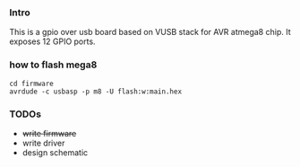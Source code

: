 ### Intro

This is a gpio over usb board based on VUSB stack for AVR atmega8 chip. It exposes 12 GPIO ports.

### how to flash mega8
`cd firmware`  
`avrdude -c usbasp -p m8 -U flash:w:main.hex`  

### TODOs
 - ~~write firmware~~
 - write driver
 - design schematic
